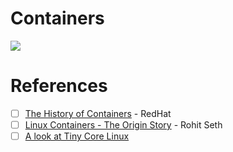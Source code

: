 # Containers

<img src="images/Containers-History.png" width="" height="" ></img>


# References

- [ ] [The History of Containers](https://www.redhat.com/en/blog/history-containers) - RedHat
- [ ] [Linux Containers - The Origin Story](https://www.autopilot.fyi/design) - Rohit Seth
- [ ] [A look at Tiny Core Linux](http://tinycorelinux.net/corebook.pdf)
